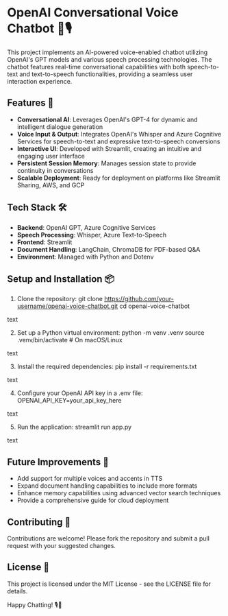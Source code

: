# OpenAI Conversational Voice Chatbot 🤖🎙️

This project implements an AI-powered voice-enabled chatbot utilizing OpenAI's GPT models and various speech processing technologies. The chatbot features real-time conversational capabilities with both speech-to-text and text-to-speech functionalities, providing a seamless user interaction experience.

## Features 🚀

- **Conversational AI**: Leverages OpenAI's GPT-4 for dynamic and intelligent dialogue generation
- **Voice Input & Output**: Integrates OpenAI's Whisper and Azure Cognitive Services for speech-to-text and expressive text-to-speech conversions
- **Interactive UI**: Developed with Streamlit, creating an intuitive and engaging user interface
- **Persistent Session Memory**: Manages session state to provide continuity in conversations
- **Scalable Deployment**: Ready for deployment on platforms like Streamlit Sharing, AWS, and GCP

## Tech Stack 🛠️

- **Backend**: OpenAI GPT, Azure Cognitive Services
- **Speech Processing**: Whisper, Azure Text-to-Speech
- **Frontend**: Streamlit
- **Document Handling**: LangChain, ChromaDB for PDF-based Q&A
- **Environment**: Managed with Python and Dotenv

## Setup and Installation 📦

1. Clone the repository:
git clone https://github.com/your-username/openai-voice-chatbot.git
cd openai-voice-chatbot

text

2. Set up a Python virtual environment:
python -m venv .venv
source .venv/bin/activate # On macOS/Linux

text

3. Install the required dependencies:
pip install -r requirements.txt

text

4. Configure your OpenAI API key in a .env file:
OPENAI_API_KEY=your_api_key_here

text

5. Run the application:
streamlit run app.py

text

## Future Improvements 📌

- Add support for multiple voices and accents in TTS
- Expand document handling capabilities to include more formats
- Enhance memory capabilities using advanced vector search techniques
- Provide a comprehensive guide for cloud deployment

## Contributing 🌟

Contributions are welcome! Please fork the repository and submit a pull request with your suggested changes.

## License 📄

This project is licensed under the MIT License - see the LICENSE file for details.

Happy Chatting! 🎙️💬
